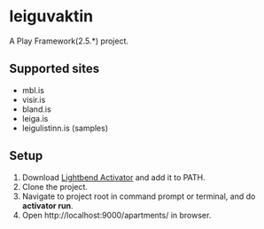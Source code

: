 # leiguvaktin

A Play Framework(2.5.*) project.


## Supported sites
* mbl.is
* visir.is
* bland.is
* leiga.is
* leigulistinn.is (samples)


## Setup
1. Download [Lightbend Activator](https://www.lightbend.com/activator/download) and add it to PATH.
2. Clone the project.
3. Navigate to project root in command prompt or terminal, and do **activator run**.
4. Open http://localhost:9000/apartments/ in browser.
